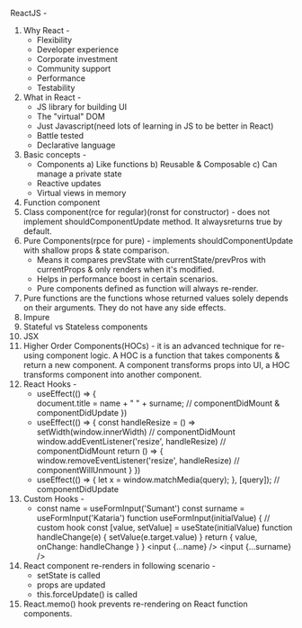 ReactJS -

1. Why React -
    - Flexibility
    - Developer experience
    - Corporate investment
    - Community support
    - Performance
    - Testability
1. What in React -
    - JS library for building UI
    - The "virtual" DOM
    - Just Javascript(need lots of learning in JS to be better in React)
    - Battle tested
    - Declarative language
2. Basic concepts -
    - Components
        a) Like functions
        b) Reusable & Composable
        c) Can manage a private state
    - Reactive updates
    - Virtual views in memory
3. Function component
4. Class component(rce for regular)(ronst for constructor) - does not implement shouldComponentUpdate method. It alwaysreturns true by default.
5. Pure Components(rpce for pure) - implements shouldComponentUpdate with shallow props & state comparison.
    - Means it compares prevState with currentState/prevPros with currentProps & only renders when it's modified.
    - Helps in performance boost in certain scenarios.
    - Pure components defined as function will always re-render.
6. Pure functions are the functions whose returned values solely depends on their arguments. They do not have any side effects.
7. Impure
8. Stateful vs Stateless components
9. JSX
10. Higher Order Components(HOCs) - it is an advanced technique for re-using component logic. A HOC is a function that takes components & return a new component. A component transforms props into UI, a HOC transforms component into another component.
11. React Hooks -
    - useEffect(() => {        
        document.title = name + " " + surname; // componentDidMount & componentDidUpdate
    })
    - useEffect(() => {
        const handleResize = () => setWidth(window.innerWidth) // componentDidMount
        window.addEventListener('resize', handleResize) // componentDidMount
        return () => {
            window.removeEventListener('resize', handleResize) // componentWillUnmount
        }
    })
    - useEffect(() => {
        let x = window.matchMedia(query);
    }, [query]); // componentDidUpdate
12. Custom Hooks -
    - const name = useFormInput('Sumant')
      const surname = useFormInput('Kataria')
        function useFormInput(initialValue) { // custom hook
            const [value, setValue] = useState(initialValue)
            function handleChange(e) {
                setValue(e.target.value)
            }
            return {
                value,
                onChange: handleChange
            }
        }
    <input {...name} />
    <input {...surname} />
13. React component re-renders in following scenario -
    - setState is called
    - props are updated
    - this.forceUpdate() is called
14. React.memo() hook prevents re-rendering on React function components.